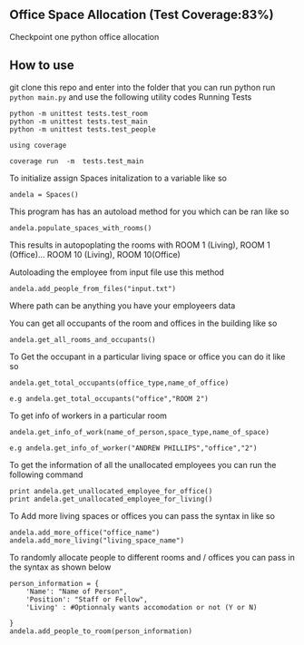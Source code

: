 ## Office Space Allocation (Test Coverage:83%)
Checkpoint one python office allocation 
## How to use
git clone this repo and enter into the folder that you can run python
run ```python main.py```
and use the following utility codes
Running Tests 
```
python -m unittest tests.test_room
python -m unittest tests.test_main
python -m unittest tests.test_people

using coverage

coverage run  -m  tests.test_main
```
To initialize assign Spaces initalization to a variable like so
```
andela = Spaces()
```
This program has has an autoload method for you which can be ran like so
```
andela.populate_spaces_with_rooms()

```
This results in autopoplating the rooms with ROOM 1 (Living), ROOM 1 (Office)... ROOM 10 (Living), ROOM 10(Office)


Autoloading the employee from input file use this method

````
andela.add_people_from_files("input.txt")

`````

Where path can be anything you have your employeers data


You can get all occupants of the room and offices in the building like so

```
andela.get_all_rooms_and_occupants()
```
To Get the occupant in a particular living space or office you can do it like so

```
andela.get_total_occupants(office_type,name_of_office)

e.g andela.get_total_occupants("office","ROOM 2")

```
To get info of workers in a particular room

```
andela.get_info_of_work(name_of_person,space_type,name_of_space)

e.g andela.get_info_of_worker("ANDREW PHILLIPS","office","2")
````
To get the information of all the unallocated employees you can run the following command

```
print andela.get_unallocated_employee_for_office()
print andela.get_unallocated_employee_for_living()
```

To Add more living spaces or offices  you can pass the syntax in like so

```
andela.add_more_office("office_name")
andela.add_more_living("living_space_name")
```

To randomly allocate people to different rooms and / offices you can pass in the syntax as shown below
```
person_information = {
	'Name': "Name of Person",
	'Position': "Staff or Fellow",
	'Living' : #Optionnaly wants accomodation or not (Y or N)

}
andela.add_people_to_room(person_information)
```
